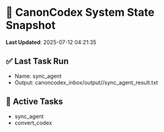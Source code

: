 # 🧠 CanonCodex System State Snapshot
**Last Updated**: 2025-07-12 04:21:35

## ✅ Last Task Run
- Name: sync_agent
- Output: canoncodex_inbox/output//sync_agent_result.txt

## 🔁 Active Tasks
- sync_agent
- convert_codex